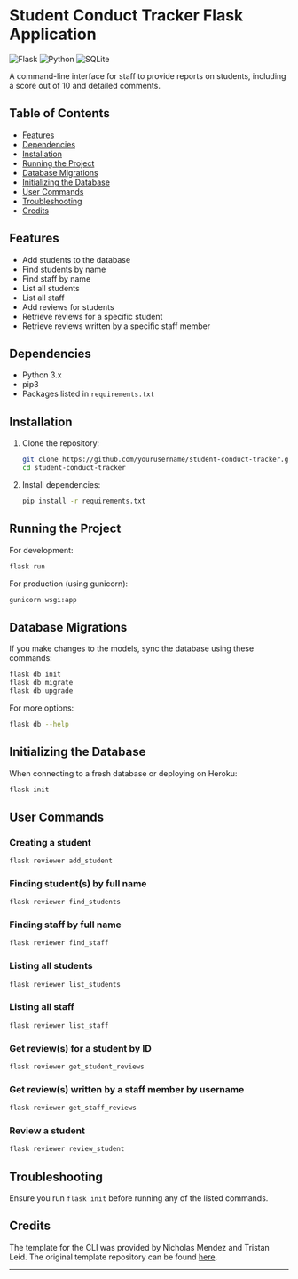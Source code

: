 # Student Conduct Tracker Flask Application

![Flask](https://img.shields.io/badge/Flask-000000?style=for-the-badge&logo=flask&logoColor=white)
![Python](https://img.shields.io/badge/Python-3776AB?style=for-the-badge&logo=python&logoColor=white)
![SQLite](https://img.shields.io/badge/SQLite-07405E?style=for-the-badge&logo=sqlite&logoColor=white)

A command-line interface for staff to provide reports on students, including a score out of 10 and detailed comments.

## Table of Contents
- [Features](#features)
- [Dependencies](#dependencies)
- [Installation](#installation)
- [Running the Project](#running-the-project)
- [Database Migrations](#database-migrations)
- [Initializing the Database](#initializing-the-database)
- [User Commands](#user-commands)
- [Troubleshooting](#troubleshooting)
- [Credits](#credits)

## Features
- Add students to the database
- Find students by name
- Find staff by name
- List all students
- List all staff
- Add reviews for students
- Retrieve reviews for a specific student
- Retrieve reviews written by a specific staff member

## Dependencies
- Python 3.x
- pip3
- Packages listed in `requirements.txt`

## Installation

1. Clone the repository:
   ```bash
   git clone https://github.com/yourusername/student-conduct-tracker.git
   cd student-conduct-tracker
   ```

2. Install dependencies:
   ```bash
   pip install -r requirements.txt
   ```

## Running the Project

For development:
```bash
flask run
```

For production (using gunicorn):
```bash
gunicorn wsgi:app
```

## Database Migrations

If you make changes to the models, sync the database using these commands:

```bash
flask db init
flask db migrate
flask db upgrade
```

For more options:
```bash
flask db --help
```

## Initializing the Database

When connecting to a fresh database or deploying on Heroku:

```bash
flask init
```

## User Commands

### Creating a student
```bash
flask reviewer add_student 
```

### Finding student(s) by full name
```bash
flask reviewer find_students
```

### Finding staff by full name
```bash
flask reviewer find_staff
```

### Listing all students
```bash
flask reviewer list_students
```

### Listing all staff
```bash
flask reviewer list_staff
```

### Get review(s) for a student by ID
```bash
flask reviewer get_student_reviews
```

### Get review(s) written by a staff member by username
```bash
flask reviewer get_staff_reviews
```

### Review a student
```bash
flask reviewer review_student
```

## Troubleshooting

Ensure you run `flask init` before running any of the listed commands.

## Credits

The template for the CLI was provided by Nicholas Mendez and Tristan Leid. The original template repository can be found [here](https://github.com/uwidcit/flaskmvc).

---